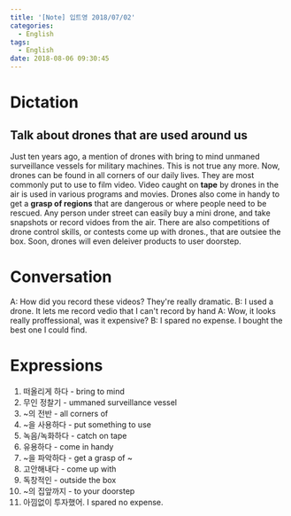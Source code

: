 ```yaml
---
title: '[Note] 입트영 2018/07/02'
categories:
  - English
tags:
  - English
date: 2018-08-06 09:30:45
---
```


# Dictation
## Talk about drones that are used around us

Just ten years ago, a mention of drones with bring to mind unmaned surveillance vessels for military machines. This is not true any more. Now, drones can be found in all corners of our daily lives. They are most commonly put to use to film video. Video caught on **tape** by drones in the air is used in various programs and movies. Drones also come in handy to get a **grasp of regions** that are dangerous or where people need to be rescued. Any person under street can easily buy a mini drone, and take snapshots or record vidoes from the air. There are also competitions of drone control skills, or contests come up with drones., that are outsiee the box. Soon, drones will even deleiver products to user doorstep.

# Conversation
A: How did you record these videos? They're really dramatic.
B: I used a drone. It lets me record vedio that I can't record by hand
A: Wow, it looks really proffessional, was it expensive?
B: I spared no expense. I bought the best one I could find.

# Expressions
  1. 떠올리게 하다 - bring to mind
  2. 무인 정찰기 - ummaned surveillance vessel
  3. ~의 전반 - all corners of
  4. ~을 사용하다 - put something to use
  5. 녹음/녹화하다 - catch on tape
  6. 유용하다 - come in handy
  7. ~을 파악하다 - get a grasp of ~
  8. 고안해내다 - come up with
  9. 독창적인 - outside the box
  10. ~의 집앞까지 - to your doorstep
  11. 아낌없이 투자했어. I spared no expense.
